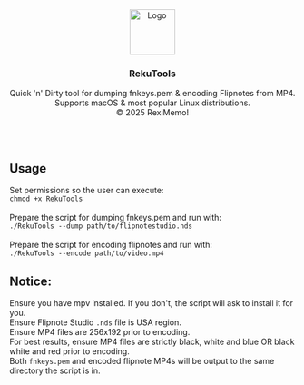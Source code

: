 <div align="center">
  <a href="https://github.com/RekuNote/RekuTools/">
    <img src="https://github.com/RekuNote/RekuTools/blob/main/icon.png?raw=true" alt="Logo" width="80" height="80">
  </a>

  <h3 align="center">RekuTools</h3>

  <p align="center">
    Quick 'n' Dirty tool for dumping fnkeys.pem & encoding Flipnotes from MP4.<br />
    Supports macOS & most popular Linux distributions.
    <br />
    © 2025 RexiMemo!
    <br />
    <br />
  </p>
</div>
<br />

## Usage
Set permissions so the user can execute:<br />
```chmod +x RekuTools```<br />
<br />
Prepare the script for dumping fnkeys.pem and run with:<br />
```./RekuTools --dump path/to/flipnotestudio.nds```<br />
<br />
Prepare the script for encoding flipnotes and run with:<br />
```./RekuTools --encode path/to/video.mp4```

## Notice:<br />
Ensure you have mpv installed. If you don't, the script will ask to install it for you.<br />
Ensure Flipnote Studio ```.nds``` file is USA region.<br />
Ensure MP4 files are 256x192 prior to encoding.<br />
For best results, ensure MP4 files are strictly black, white and blue OR black white and red prior to encoding.<br />
Both ```fnkeys.pem``` and encoded flipnote MP4s will be output to the same directory the script is in.<br />
